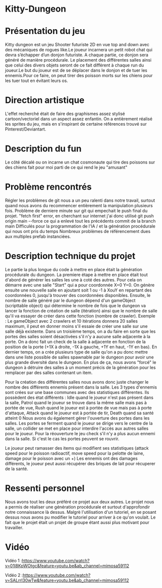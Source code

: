 # Kitty-Dungeon

# Présentation du jeu

Kitty dungeon est un jeu Shooter futuriste 2D en vue top and down avec des mécaniques de rogues like.Le joueur incarnera un petit robot chat qui devra s’échapper d’un donjon futuriste. A chaque partie, ce donjon sera généré de manière procédurale. Le placement des différentes salles ainsi que celui des divers objets seront de ce fait différent à chaque run du joueur.Le but du joueur est de se déplacer dans le donjon et de tuer les ennemis.Pour ce faire, on peut tirer des poisson morts sur les chiens pour les tuer tout en évitant leurs os.

# Direction artistique 

L'effet recherché était de faire des graphismes assez stylisé cartoon/vectoriel dans un aspect assez enfantin. On a entièrement réalisé les sprites du jeu, mais en s'inspirant de certaine références trouvé sur Pinterest/Deviantart.

# Description du fun
 
Le côté décalé ou on incarne un chat cosmonaute qui tire des poissons sur des chiens fait pour moi parti de ce qui rend le jeu "amusant"

# Problème rencontrés 

Régler les problèmes de git nous a un peu ralenti dans notre travail, surtout quand nous avons du recommencer entièrement la manipulation plusieurs fois.
Problème de derniere minute sur git qui empechait le push final du projet. "fetch first" error, en cherchant sur internet j'ai donc utilisé git push origin main --force ce qui a enlevé tout les précédents commit de la branch main 
Difficulés pour la programmation de l'IA / et la génération procédurale qui nous ont pris du temps
Nombreux problèmes de référencement dues aux multiples prefab instanciées.


# Description technique du projet
Le partie la plus longue du code à mettre en place était la génération procédurale du dungeon. 
  La premiere étape à mettre en place était tout d'abord de générer les salles les une à coté des autres. Pour cela on démarre avec une salle "Start" qui a pour coordonnée X=0          Y=0. On génère ensuite une nouvelle salle en ajoutant soit 1 ou -1 à XouY en repartant des coordonnées 0, jusqu'à trouver des coordonnées disponibles. 
  Ensuite, le nombre de salle généré par le dungeon dépend d'un gameObject (scripttable object) qui détermine le nombre de fois que le dungeon va lancer la fonction de création   de salle (itération) ainsi que le nombre de salle qu'il va essayer de créer dans cette fonction (nombre de crawler).
        Exemple : Le gameObject avec 2 crawlers et 10 itérations donnera 20 salles maximum, il    peut en donner moins s'il essaie de créer une salle sur une salle déjà                 existente.
  Dans un troisième temps, on a du faire en sorte que les portes des salles soient désactivées s'il n'y a aucune salle adjacente à la porte. On a donc fait un check de la salle     à adjacente en fonction de la position de la porte (+1X à droite, -1X à gauche, +1Y en haut, -1Y en bas).
  En dernier temps, on a crée plusieurs type de salle qu'on a pu donc mettre dans une liste possible de salles spawnable par le dungeon pour avoir une plus grande diversité dans     le dungeon. En plus de ça, nous avons "forcé" le dungeon à détruire des salles à un moment précis de la génération pour les remplacer par des salles contenant un item.
  
Pour la création des différentes salles nous avons donc juste changer le nombre des différents ennemis présent dans la salle. Les 3 types d'ennemis sont crées sur une base communes avec des statistiques différentes. Ils possèdent des état différents : Idle quand le joueur n'est pas présent dans la salle, Patrol quand le joueur se trouve dans la même salle mais pas à portée de vue, Rush quand le joueur est à portée de vue mais pas à porte d'attaque, Attack quand le joueur est à portée de tir, Death quand sa santé atteint 0
Nous avons du également gérer l'ouverture des portes dans les salles. Les portes se ferment quand le joueur se dirige vers le centre de la salle, un collider se met en place pour interdire l'accès aux autres salles pour le joueur. Pour la réouverture le jeu check s'il n'y a plus aucun ennemi dans la salle. Si c'est le cas les portes peuvent se rouvrir.

Le joueur peut ramasser des items qui modifient ses statistiques (attack speed pour le poisson radioactif, move speed pour la pelotte de laine, damage pour le poisson avec un +)
Les ennemis ont des damages différents, le joueur peut aussi récupérer des briques de lait pour récuperer de la santé.
  
# Ressenti personnel
Nous avons tout les deux préféré ce projet aux deux autres. Le projet nous a permis de réaliser une génération procédurale et surtout d'approfondir notre connaissance là dessus. Malgrè l'utilisation d'un tutoriel, en se posant dessus nous avons pu modifier le tutoriel pour arriver à ce qu'on voulait. Le fait que le projet était un projet de groupe étant aussi plus motivant pour travailler.

# Vidéo 

Vidéo 1 :https://www.youtube.com/watch?v=01l8KpWOtgc&feature=youtu.be&ab_channel=mimosa59112

Vidéo 2 :https://www.youtube.com/watch?v=SALrrI30wTw&feature=youtu.be&ab_channel=mimosa59112
